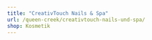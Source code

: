 ```yaml
---
title: "CreativTouch Nails & Spa"
url: /queen-creek/creativtouch-nails-und-spa/
shop: Kosmetik
---
```

